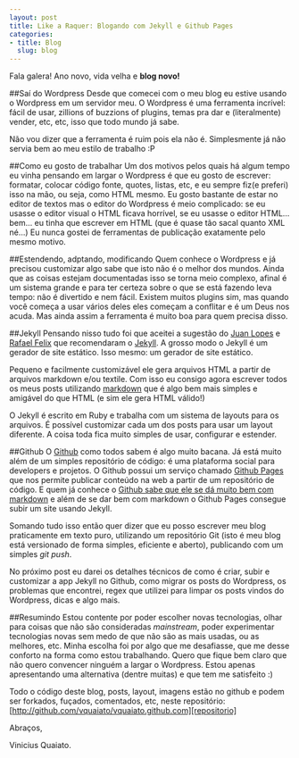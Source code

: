 ```yaml
--- 
layout: post
title: Like a Raquer: Blogando com Jekyll e Github Pages
categories: 
- title: Blog
  slug: blog
---
```


Fala galera! Ano novo, vida velha e **blog novo!**

##Saí do Wordpress
Desde que comecei com o meu blog eu estive usando o Wordpress em um servidor meu. 
O Wordpress é uma ferramenta incrível: fácil de usar, zillions of buzzions of plugins, temas pra dar e (literalmente) vender, etc, etc, isso que todo mundo já sabe. 

Não vou dizer que a ferramenta é ruim pois ela não é. Simplesmente já não servia bem ao meu estilo de trabalho :P

##Como eu gosto de trabalhar
Um dos motivos pelos quais há algum tempo eu vinha pensando em largar o Wordpress é que eu gosto de escrever: formatar, colocar código fonte, quotes, listas, etc, e eu sempre fiz(e preferi) isso na mão, ou seja, como HTML mesmo. 
Eu gosto bastante de estar no editor de textos mas o editor do Wordpress é meio complicado: se eu usasse o editor visual o HTML ficava horrível, se eu usasse o editor HTML… bem… eu tinha que escrever em HTML (que é quase tão sacal quanto XML né…)
Eu nunca gostei de ferramentas de publicação exatamente pelo mesmo motivo.

##Estendendo, adptando, modificando
Quem conhece o Wordpress e já precisou customizar algo sabe que isto não é o melhor dos mundos. Ainda que as coisas estejam documentadas isso se torna meio complexo, afinal é um sistema grande e para ter certeza sobre o que se está fazendo leva tempo: não é divertido e nem fácil.
Existem muitos plugins sim, mas quando você começa a usar vários deles eles começam a conflitar e é um Deus nos acuda. Mas ainda assim a ferramenta é muito boa para quem precisa disso.

##Jekyll
Pensando nisso tudo foi que aceitei a sugestão do [Juan Lopes][juanlopes] e [Rafael Felix][rafaelfelix] que recomendaram o [Jekyll][jekyll]. A grosso modo o Jekyll é um gerador de site estático. Isso mesmo: um gerador de site estático.

Pequeno e facilmente customizável ele gera arquivos HTML a partir de arquivos markdown e/ou textile. 
Com isso eu consigo agora escrever todos os meus posts utilizando [markdown][markdown] que é algo bem mais simples e amigável do que HTML (e sim ele gera HTML válido!)

O Jekyll é escrito em Ruby e trabalha com um sistema de layouts para os arquivos. É possível customizar cada um dos posts para usar um layout diferente. A coisa toda fica muito simples de usar, configurar e estender.

##Github
O [Github][github] como todos sabem é algo muito bacana. Já está muito além de um simples repositório de código: é uma plataforma social para developers e projetos.
O Github possui um serviço chamado [Github Pages][githubpages] que nos permite publicar conteúdo na web a partir de um repositório de código.
E quem já conhece o [Github sabe que ele se dá muito bem com markdown][github_flavored_markdown] e além de se dar bem com markdown o Github Pages consegue subir um site usando Jekyll.

Somando tudo isso então quer dizer que eu posso escrever meu blog praticamente em texto puro, utilizando um repositório Git (isto é meu blog está versionado de forma simples, eficiente e aberto), publicando com um simples _git push_.

No próximo post eu darei os detalhes técnicos de como é criar, subir e customizar a app Jekyll no Github, como migrar os posts do Wordpress, os problemas que encontrei, regex que utilizei para limpar os posts vindos do Wordpress, dicas e algo mais.

##Resumindo
Estou contente por poder escolher novas tecnologias, olhar para coisas que não são consideradas _mainstream_, poder experimentar tecnologias novas sem medo de que não são as mais usadas, ou as melhores, etc.
Minha escolha foi por algo que me desafiasse, que me desse conforto na forma como estou trabalhando. 
Quero que fique bem claro que não quero convencer ninguém a largar o Wordpress. Estou apenas apresentando uma alternativa (dentre muitas) e que tem me satisfeito :)

Todo o código deste blog, posts, layout, imagens estão no github e podem ser forkados, fuçados, comentados, etc, neste repositório: [http://github.com/vquaiato/vquaiato.github.com][repositorio] 

Abraços,

Vinicius Quaiato.

[juanlopes]:http://github.com/juanplopes
[rafaelfelix]:http://twitter.com/rs_felix
[jekyll]:https://github.com/mojombo/jekyll
[markdown]:http://pt.wikipedia.org/wiki/Markdown
[github]:http://github.com
[github_flavored_markdown]:http://github.github.com/github-flavored-markdown/
[githubpages]:http://pages.github.com/
[repositorio]:http://github.com/vquaiato/vquaiato.github.com

